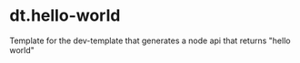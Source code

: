 # dt.hello-world

Template for the dev-template that generates a node api that returns "hello world"
